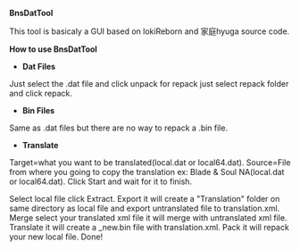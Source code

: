 **BnsDatTool**

This tool is basicaly a GUI based on lokiReborn and 家庭hyuga source code.


**How to use BnsDatTool**

 - **Dat Files**

Just select the .dat file and click unpack for repack just select repack folder and click repack.

 - **Bin Files**

Same as .dat files but there are no way to repack a .bin file.

 - **Translate**

Target=what you want to be translated(local.dat or local64.dat).
Source=File from where you going to copy the translation ex: Blade & Soul NA(local.dat or local64.dat).
Click Start and wait for it to finish.

Select local file click Extract.
Export it will create a "Translation" folder on same directory as local file and export untranslated file to translation.xml.
Merge select your translated xml file it will merge with untranslated xml file.
Translate it will create a _new.bin file with translation.xml.
Pack it will repack your new local file.
Done!
